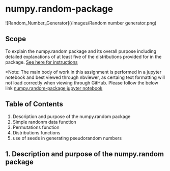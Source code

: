 # numpy.random-package
![Random_Number_Generator](/Images/Random number generator.png)
## Scope
To explain the numpy.random package and its overall purpose including detailed explanations of at least five of the distributions provided for in the package.
[See here for instructions](/ProgDA_Assignment.pdf)

*Note: The main body of work in this assignment is performed in a jupyter notebook and best viewed through nbviewer, as certaing text formatting will not load correctly when viewing through GitHub. Please follow the below link 
[numpy.random-package jupyter notebook](https://nbviewer.jupyter.org/github/BarryClarke/numpy.random-package/blob/master/numpy.random%20package.ipynb)

## Table of Contents
1. Description and purpose of the numpy.random package
2. Simple randonm data function
3. Permutations function
4. Distributions functions
5. use of seeds in generating pseudorandom numbers

## 1. Description and purpose of the numpy.random package

